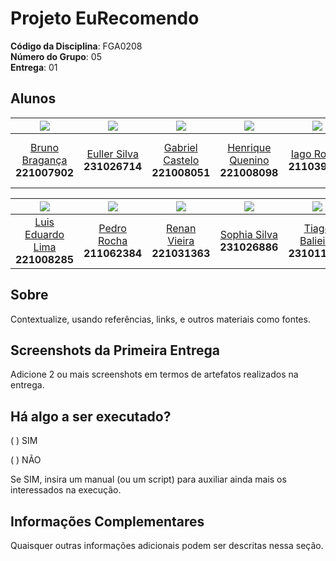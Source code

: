 # Projeto EuRecomendo

**Código da Disciplina**: FGA0208<br>
**Número do Grupo**: 05<br>
**Entrega**: 01<br>

## Alunos

| [![](https://avatars.githubusercontent.com/BrunoBReis)](https://github.com/BrunoBReis) | [![](https://avatars.githubusercontent.com/Potatoyz908)](https://github.com/Potatoyz908) | [![](https://avatars.githubusercontent.com/GabrielCastelo-31)](https://github.com/GabrielCastelo-31) | [![](https://avatars.githubusercontent.com/henriquecq)](https://github.com/henriquecq) | [![](https://avatars.githubusercontent.com/iagorrr)](https://github.com/iagorrr) | [![](https://avatars.githubusercontent.com/jevprado)](https://github.com/jevprado) |
|:-------------------------------------------------------------:|:-------------------------------------------------------------:|:-------------------------------------------------------------:|:-------------------------------------------------------------:|:-------------------------------------------------------------:|:-------------------------------------------------------------:|
| [Bruno Bragança](https://github.com/BrunoBReis)<br>**221007902** | [Euller Silva](https://github.com/Potatoyz908)<br>**231026714** | [Gabriel Castelo](https://github.com/GabrielCastelo-31)<br>**221008051** | [Henrique Quenino](https://github.com/henriquecq)<br>**221008098** | [Iago Rocha](https://github.com/iagorrr)<br>**211039484** | [José Eduardo Prado](https://github.com/jevprado)<br>**221008202** |

| [![](https://avatars.githubusercontent.com/Luidooo)](https://github.com/Luidooo) | [![](https://avatars.githubusercontent.com/Stain19)](https://github.com/Stain19) | [![](https://avatars.githubusercontent.com/R-enanVieira)](https://github.com/R-enanVieira) | [![](https://avatars.githubusercontent.com/Sophiassilva)](https://github.com/Sophiassilva) | [![](https://avatars.githubusercontent.com/TiagoBalieiro)](https://github.com/TiagoBalieiro) |
|:-------------------------------------------------------------:|:-------------------------------------------------------------:|:-------------------------------------------------------------:|:-------------------------------------------------------------:|:-------------------------------------------------------------:|
| [Luis Eduardo Lima](https://github.com/Luidooo)<br>**221008285** | [Pedro Rocha](https://github.com/Stain19)<br>**211062384** | [Renan Vieira](https://github.com/R-enanVieira)<br>**221031363** | [Sophia Silva](https://github.com/Sophiassilva)<br>**231026886** | [Tiago Balieiro](https://github.com/TiagoBalieiro)<br>**231011838** |



## Sobre 
Contextualize, usando referências, links, e outros materiais como fontes.

## Screenshots da Primeira Entrega
Adicione 2 ou mais screenshots em termos de artefatos realizados na entrega.

## Há algo a ser executado?

( ) SIM

( ) NÃO

Se SIM, insira um manual (ou um script) para auxiliar ainda mais os interessados na execução.

## Informações Complementares 
Quaisquer outras informações adicionais podem ser descritas nessa seção.
